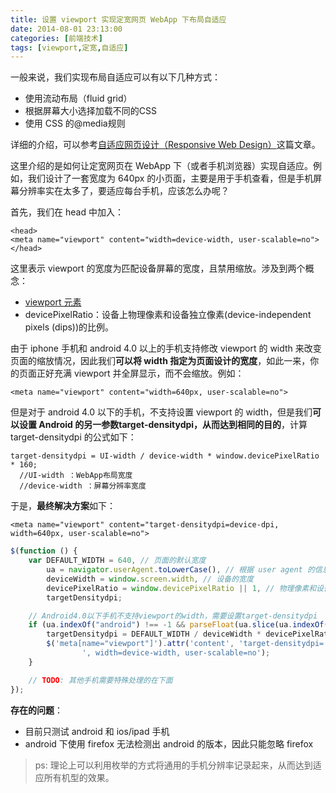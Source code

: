 ```yaml
---
title: 设置 viewport 实现定宽网页 WebApp 下布局自适应
date: 2014-08-01 23:13:00
categories: [前端技术]
tags: [viewport,定宽,自适应]
---
```


一般来说，我们实现布局自适应可以有以下几种方式：

* 使用流动布局（fluid grid）
* 根据屏幕大小选择加载不同的CSS
* 使用 CSS 的@media规则

详细的介绍，可以参考[自适应网页设计（Responsive Web Design）](http://www.ruanyifeng.com/blog/2012/05/responsive_web_design.html)这篇文章。

这里介绍的是如何让定宽网页在 WebApp 下（或者手机浏览器）实现自适应。例如，我们设计了一套宽度为 640px 的小页面，主要是用于手机查看，但是手机屏幕分辨率实在太多了，要适应每台手机，应该怎么办呢？

首先，我们在 head 中加入：
```
<head>
<meta name="viewport" content="width=device-width, user-scalable=no">
</head>
```

这里表示 viewport 的宽度为匹配设备屏幕的宽度，且禁用缩放。涉及到两个概念：

* [viewport 元素](https://developer.mozilla.org/zh-CN/docs/Mobile/Viewport_meta_tag)
* devicePixelRatio：设备上物理像素和设备独立像素(device-independent pixels (dips))的比例。

由于 iphone 手机和 android 4.0 以上的手机支持修改 viewport 的 width 来改变页面的缩放情况，因此我们**可以将 width 指定为页面设计的宽度**，如此一来，你的页面正好充满 viewport 并全屏显示，而不会缩放。例如：
```
<meta name="viewport" content="width=640px, user-scalable=no">
```

但是对于 android 4.0 以下的手机，不支持设置 viewport 的 width，但是我们**可以设置 Android 的另一参数target-densitydpi，从而达到相同的目的**，计算 target-densitydpi 的公式如下：

```
target-densitydpi = UI-width / device-width * window.devicePixelRatio * 160;
  //UI-width ：WebApp布局宽度
  //device-width ：屏幕分辨率宽度
```

于是，**最终解决方案**如下：

```
<meta name="viewport" content="target-densitydpi=device-dpi, width=640px, user-scalable=no">
```

```js
$(function () {
	var DEFAULT_WIDTH = 640, // 页面的默认宽度
		ua = navigator.userAgent.toLowerCase(), // 根据 user agent 的信息获取浏览器信息
		deviceWidth = window.screen.width, // 设备的宽度
		devicePixelRatio = window.devicePixelRatio || 1, // 物理像素和设备独立像素的比例，默认为1
		targetDensitydpi;

	// Android4.0以下手机不支持viewport的width，需要设置target-densitydpi
	if (ua.indexOf("android") !== -1 && parseFloat(ua.slice(ua.indexOf("android")+8)) < 4) {
    	targetDensitydpi = DEFAULT_WIDTH / deviceWidth * devicePixelRatio * 160;
    	$('meta[name="viewport"]').attr('content', 'target-densitydpi=' + targetDensitydpi +
    			', width=device-width, user-scalable=no');
    }

	// TODO: 其他手机需要特殊处理的在下面
});
```

**存在的问题**：

* 目前只测试 android 和 ios/ipad 手机
* android 下使用 firefox 无法检测出 android 的版本，因此只能忽略 firefox

> ps: 理论上可以利用枚举的方式将通用的手机分辨率记录起来，从而达到适应所有机型的效果。